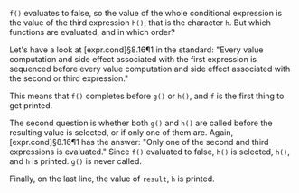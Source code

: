 `f()` evaluates to false, so the value of the whole conditional expression is the value of the third expression `h()`, that is the character `h`. But which functions are evaluated, and in which order?

Let's have a look at [expr.cond]§8.16¶1 in the standard:
"Every value computation and side effect associated with the first expression is sequenced before every value computation and side effect associated with the second or third expression."

This means that `f()` completes before `g()` or `h()`, and `f` is the first thing to get printed.

The second question is whether both `g()` and `h()` are called before the resulting value is selected, or if only one of them are. Again, [expr.cond]§8.16¶1 has the answer:
"Only one of the second and third expressions is evaluated."
Since `f()` evaluated to false, `h()` is selected, `h()`, and `h` is printed. `g()` is never called.

Finally, on the last line, the value of `result`, `h` is printed.
